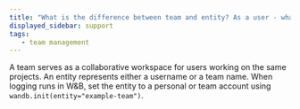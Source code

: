 ```yaml
---
title: "What is the difference between team and entity? As a user - what does entity mean for me?"
displayed_sidebar: support
tags:
   - team management
---
```

A team serves as a collaborative workspace for users working on the same projects. An entity represents either a username or a team name. When logging runs in W&B, set the entity to a personal or team account using `wandb.init(entity="example-team")`.